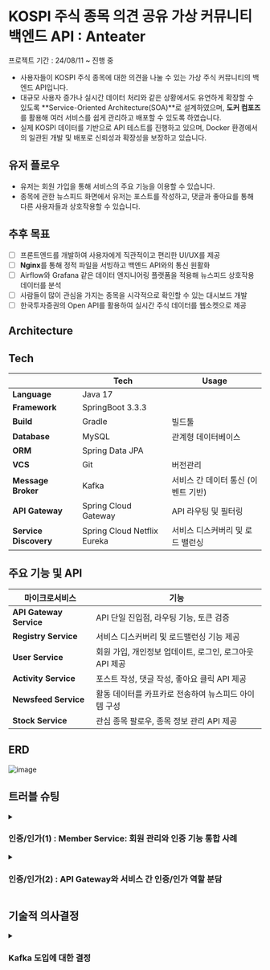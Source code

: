 # KOSPI 주식 종목 의견 공유 가상 커뮤니티 백엔드 API : Anteater                                                                                                                                    

프로젝트 기간 : 24/08/11 ~ 진행 중

- 사용자들이 KOSPI 주식 종목에 대한 의견을 나눌 수 있는 가상 주식 커뮤니티의 백엔드 API입니다.
- 대규모 사용자 증가나 실시간 데이터 처리와 같은 상황에서도 유연하게 확장할 수 있도록 **Service-Oriented Architecture(SOA)**로 설계하였으며, **도커 컴포즈**를 활용해 여러 서비스를 쉽게 관리하고 배포할 수 있도록 하였습니다.
- 실제 KOSPI 데이터를 기반으로 API 테스트를 진행하고 있으며, Docker 환경에서의 일관된 개발 및 배포로 신뢰성과 확장성을 보장하고 있습니다.
  
## 유저 플로우
- 유저는 회원 가입을 통해 서비스의 주요 기능을 이용할 수 있습니다.
- 종목에 관한 뉴스피드 화면에서 유저는 포스트를 작성하고, 댓글과 좋아요를 통해 다른 사용자들과 상호작용할 수 있습니다.

## 추후 목표
- [ ] 프론트엔드를 개발하여 사용자에게 직관적이고 편리한 UI/UX를 제공
- [ ] **Nginx**를 통해 정적 파일을 서빙하고 백엔드 API와의 통신 원활화
- [ ] Airflow와 Grafana 같은 데이터 엔지니어링 플랫폼을 적용해 뉴스피드 상호작용 데이터를 분석
- [ ] 사람들이 많이 관심을 가지는 종목을 시각적으로 확인할 수 있는 대시보드 개발
- [ ] 한국투자증권의 Open API를 활용하여 실시간 주식 데이터를 웹소켓으로 제공

## Architecture



## Tech

|  | Tech           | Usage                                           |
|--|----------------|-------------------------------------------------|
|**Language** | Java 17   |                                          |
|**Framework**|SpringBoot 3.3.3 |                    |
|**Build**| Gradle     | 빌드툴                                    |
|**Database** | MySQL   | 관계형 데이터베이스                         |
|**ORM**|Spring Data JPA         |                                  |
|**VCS**| Git  | 버전관리            |
 | **Message Broker** | Kafka | 서비스 간 데이터 통신 (이벤트 기반) |
| **API Gateway** | Spring Cloud Gateway | API 라우팅 및 필터링 |
| **Service Discovery** | Spring Cloud Netflix Eureka | 서비스 디스커버리 및 로드 밸런싱 |


## 주요 기능 및 API
| 마이크로서비스            | 기능                                                             |
|--------------------------|----------------------------------------------------------------|
| **API Gateway Service**   | API 단일 진입점, 라우팅 기능, 토큰 검증                                                |
| **Registry Service**      | 서비스 디스커버리 및 로드밸런싱 기능 제공                                            |
| **User Service**          | 회원 가입, 개인정보 업데이트, 로그인, 로그아웃 API 제공                                |
| **Activity Service**      | 포스트 작성, 댓글 작성, 좋아요 클릭 API 제공                                           |
| **Newsfeed Service**      | 활동 데이터를 카프카로 전송하여 뉴스피드 아이템 구성                                     |
| **Stock Service**         | 관심 종목 팔로우, 종목 정보 관리 API 제공                                           |

## ERD 
![image](https://github.com/user-attachments/assets/af574540-8856-4e3d-8b5a-a7e967561cb8)

## 트러블 슈팅

<details>
<summary> <H3>인증/인가(1) : Member Service: 회원 관리와 인증 기능 통합 사례</H3> </summary>

****문제 정의****

**문제:**
회원 관리(회원 가입, 개인정보 수정 등)와 인증/인가(토큰 발급 및 검증) 기능을 어떻게 효과적으로 결합할 것인지 고민이 있었음. 두 기능이 밀접하게 관련되어 있어 별도 서비스로 분리하는 대신, 하나의 Member Service에 통합하여 관리하기로 결정했으나, 이를 통해 생길 수 있는 확장성 및 유지보수 문제를 고려해야 했음.

****원인 분석****

- 유저 관련 기능과 인증/인가 기능이 밀접하게 연결되어 있으므로, 두 기능을 별도로 분리하기보다는 하나의 서비스로 통합하는 것이 더 효율적일 수 있다고 판단.
- 별도의 인증 서비스를 두는 경우, 서비스 간 통신 및 데이터 동기화 문제가 발생할 수 있다고 생각하여 Member Service에 모든 기능을 통합.
- 그러나 통합된 서비스의 규모가 커질 경우, 서비스 복잡성이 증가하고 유지보수가 어려워질 가능성을 우려.

****해결 방법****

**Member Service 통합 설계:**
- 회원 관리와 인증/인가 기능을 Member Service로 통합하여 관리. 이를 통해 서비스 간 불필요한 통신을 최소화하고, 데이터 일관성을 쉽게 유지할 수 있도록 함.
- 회원 가입, 개인정보 수정, 로그인, 로그아웃과 같은 기능뿐 아니라, 토큰 발급 및 검증 등의 인증 기능도 하나의 서비스에서 처리.

**API Gateway에서의 인가 체크:**
- API Gateway에서 각 요청이 Member Service로 전달되기 전에 JWT 토큰 검증을 통해 인가(Authorization)를 처리하도록 설계.
- 게이트웨이에서 인가 필터를 추가하여, 유효한 토큰을 확인한 후 요청을 Member Service로 전달.
- 이를 통해 서비스 통합은 이루었지만, 인가는 중앙 집중화된 게이트웨이에서 효율적으로 관리.

**서비스 복잡성 관리:**
- Member Service의 복잡성이 증가하지 않도록, 모듈화된 코드 구조를 적용.
- 인증 관련 로직은 독립된 모듈로 관리하여, 코드가 섞이지 않도록 구조화함.
- 추후 필요시 인증 관련 기능을 독립된 서비스로 분리할 수 있도록 코드 및 아키텍처를 유연하게 설계.

****결과****

- 유저와 인증 관련 로직을 Member Service로 통합하여, 데이터 동기화 문제나 서비스 간 통신 오버헤드를 줄일 수 있었음.
- API Gateway를 통해 인증 및 인가를 중앙에서 관리하면서, 각 서비스는 불필요한 인증 로직을 따로 처리할 필요가 없어짐.
- 통합된 구조 덕분에 코드 관리가 수월해졌으며, 서비스 간의 의존성도 감소.

****교훈 및 개선 사항****

- 유저와 인증 기능의 통합은 복잡성을 줄이고 데이터 일관성을 쉽게 유지하는 장점이 있었음.
- 그러나 서비스가 커질수록, 이를 분리하는 것이 필요할 수도 있으므로 코드 모듈화와 아키텍처 확장 가능성을 염두에 두어야 함.
- 추후 OAuth2와 같은 표준 인증 방식을 도입하거나, 인증 기능을 독립 서비스로 분리할 필요성이 있을 수 있음.

</details>


<details>
<summary><H3>인증/인가(2) : API Gateway와 서비스 간 인증/인가 역할 분담</H3></summary>

**문제 정의**

**문제:**
API Gateway가 Access Token을 검증하고 인가(Authorization)의 역할까지 수행하도록 설정하였음. 그러나 API Gateway가 인가를 처리하는 것이 최선인지, 그리고 이 방식이 적절한 확장성과 보안성을 제공하는지에 대한 고민이 있었음.

**원인 분석**

- API Gateway는 서비스 간의 중앙 진입점으로서, 모든 요청에 대해 Access Token을 검증하여 유효성을 확인할 수 있음. 이를 통해 각 서비스에서 별도로 토큰 검증을 하지 않아도 됨.
- 그러나, API Gateway에서 인가까지 처리하는 것이 옳은지에 대한 고민이 있었음. **인가(Authorization)**는 서비스별로 세부 권한 관리가 필요할 수 있기 때문.
- 인가를 API Gateway에서 처리할 경우, 서비스별로 다르게 설정된 권한을 효과적으로 관리할 수 있는지가 주요 이슈였음.

**해결 방법**

1. **API Gateway에서 Access Token 검증:**
   - API Gateway는 요청이 각 서비스로 전달되기 전에 JWT Access Token의 유효성을 검증.
   - 이를 통해 기본적인 인증(Authentication) 역할을 처리하고, 각 서비스에서는 추가적인 인증 로직을 처리하지 않도록 설정.

2. **세부 권한 관리(Authorization) 분리:**
   - Access Token의 검증은 API Gateway에서 처리하되, 세부적인 권한 관리는 각 서비스 내에서 처리하도록 설계.
   - 예를 들어, 유저 서비스나 주식 서비스에서는 API Gateway가 유효한 토큰을 검증한 후, 해당 유저가 특정 자원에 접근할 권한이 있는지 추가적인 검증을 서비스 내에서 처리하도록 구현.

3. **API Gateway의 역할 최적화:**
   - API Gateway는 단순히 토큰의 유효성 검증과 라우팅에 집중하고, 복잡한 권한 관리는 각 서비스에서 처리하도록 함.
   - 이를 통해 API Gateway의 책임을 제한하고, 권한 관련 로직은 각 서비스의 비즈니스 로직에 포함하여 유연성을 확보.

**결과**

- API Gateway가 Access Token 검증만을 담당하고, 각 서비스는 세부적인 권한 관리를 처리함으로써 역할의 명확한 분리가 이루어짐.
- 유효성 검증을 API Gateway에서 처리하므로, 각 서비스는 토큰 검증 로직을 신경 쓸 필요가 없어져 코드가 간결해짐.
- 인가 로직을 각 서비스에 두어, 서비스별로 다르게 정의된 권한 정책을 유연하게 관리할 수 있었음.

**교훈 및 개선 사항**

- **인증(Authentication)**과 **인가(Authorization)**를 명확히 구분하여 처리하는 것이 중요함을 다시 한 번 깨달음.
- API Gateway는 단순히 Access Token 검증과 요청 라우팅에 집중해야 하며, 세부적인 권한 관리는 각 서비스에서 처리하는 것이 더 유연하고 확장성이 좋다는 결론을 내림.

</details>


## 기술적 의사결정

<details>
<summary><H3>Kafka 도입에 대한 결정</H3></summary>

**1. 결정 배경**

가상 주식 커뮤니티 프로젝트에서 도커로 배포된 여러 서비스 간에 데이터를 교환할 수 있는 방법을 검토하였다. 서비스 간의 효율적인 데이터 흐름과 시스템 확장성을 고려하여, 정보 교환을 위한 적합한 기술을 선택할 필요가 있었다.

**2. 결정 목표**

- 서비스들이 독립적으로 동작하면서, 안정적으로 데이터를 주고받을 수 있는 이벤트 기반 아키텍처를 구현하는 것이 목표다.
- 실시간 데이터 스트리밍 처리 요구사항을 충족할 수 있는 성능과 확장성을 가진 기술을 선택하고자 했다.
- 서비스 간 결합도를 낮추어 유연한 시스템 변경 및 확장이 가능하도록 설계하는 것이 중요했다.

**3. 고려된 기술 옵션**

1. **Kafka**
   - 고성능 이벤트 스트리밍 플랫폼으로, 대규모 데이터를 실시간으로 처리할 수 있다.
   - 이벤트 기반 아키텍처를 쉽게 구현할 수 있는 장점이 있다.

2. **RabbitMQ**
   - 메시지 큐 시스템으로, 서비스 간 데이터를 큐 방식으로 전송하여 처리한다.
   - 상대적으로 가볍고 단순한 메시지 전달에 강점이 있다.

3. **gRPC**
   - 서비스 간 원격 호출(RPC)을 지원하여, 실시간 데이터 전송 및 처리에 적합하다.
   - 주로 서비스 간 실시간 통신이 필요한 경우 사용된다.

**4. 의사결정 이유**

Kafka를 선택한 이유는 다음과 같다:

1. **이벤트 기반 아키텍처 구축**
   - Kafka는 서비스 간의 데이터를 이벤트로 처리하는 비동기 방식의 이벤트 기반 아키텍처를 지원한다. 이를 통해 서비스 간 결합도를 낮추고, 유연하게 확장할 수 있는 시스템을 만들 수 있다.

2. **실시간 데이터 스트리밍 처리**
   - Kafka는 대용량의 데이터를 실시간으로 처리하는 데 최적화되어 있다. 가상 주식 커뮤니티에서는 뉴스피드의 사용자 상호작용 데이터 분석 및 주식 관련 실시간 데이터 처리가 필요한데, Kafka는 이러한 요구사항을 충족할 수 있다.

3. **이산사건 시스템 모델과의 일치**
   - 모든 소프트웨어 동작을 이벤트로 표현할 수 있다는 이산사건 시스템 개념에 따라, Kafka는 발생하는 모든 이벤트를 기록하고 상태 변화를 관리할 수 있는 적합한 솔루션이다.

4. **확장성과 안정성**
   - Kafka는 대규모 시스템에서도 높은 확장성과 안정성을 제공한다. 데이터 손실 없이 다량의 메시지를 처리할 수 있어, 장기적인 시스템 확장성과 유지보수에 유리하다.

**5. 결론**

Kafka는 가상 주식 커뮤니티 프로젝트에서 서비스 간의 데이터 교환을 처리하고, 추후 실시간 데이터 스트리밍을 원활하게 지원하기 위한 최적의 선택이다. 이벤트 기반 아키텍처와 실시간 데이터 처리가 필요한 프로젝트 요구사항에 가장 적합한 기술로 평가되었다.

</details>
